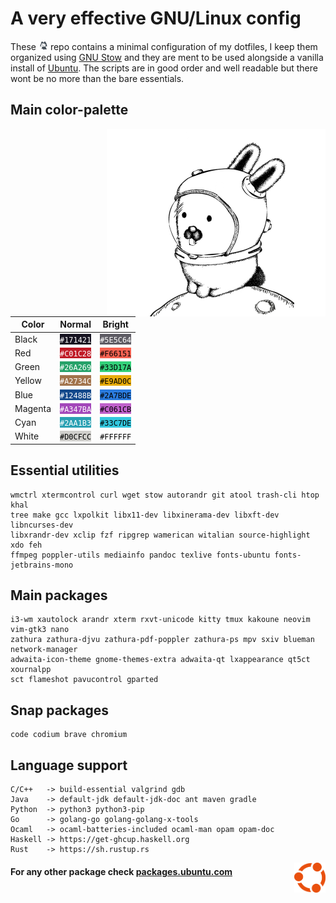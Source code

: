 # A very effective GNU/Linux config

These <img width="15" src="media/mona.gif"> repo contains a minimal configuration of my dotfiles, I keep them organized using [GNU Stow](https://www.gnu.org/software/stow/) and they are ment to be used alongside a vanilla install of [Ubuntu](https://ubuntu.com/#download). The scripts are in good order and well readable but there wont be no more than the bare essentials.




## Main color-palette

<img align="right" width="350" src="media/glenda.png">

| Color   | Normal                                                                 | Bright                                                                 |
| ------- | ---------------------------------------------------------------------- | ---------------------------------------------------------------------- |
| Black   | <span style="background-color:#171421; color:#FFFFFF">`#171421`</span> | <span style="background-color:#5E5C64; color:#FFFFFF">`#5E5C64`</span> |
| Red     | <span style="background-color:#C01C28; color:#FFFFFF">`#C01C28`</span> | <span style="background-color:#F66151; color:#000000">`#F66151`</span> |
| Green   | <span style="background-color:#26A269; color:#FFFFFF">`#26A269`</span> | <span style="background-color:#33D17A; color:#000000">`#33D17A`</span> |
| Yellow  | <span style="background-color:#A2734C; color:#FFFFFF">`#A2734C`</span> | <span style="background-color:#E9AD0C; color:#000000">`#E9AD0C`</span> |
| Blue    | <span style="background-color:#12488B; color:#FFFFFF">`#12488B`</span> | <span style="background-color:#2A7BDE; color:#000000">`#2A7BDE`</span> |
| Magenta | <span style="background-color:#A347BA; color:#FFFFFF">`#A347BA`</span> | <span style="background-color:#C061CB; color:#000000">`#C061CB`</span> |
| Cyan    | <span style="background-color:#2AA1B3; color:#FFFFFF">`#2AA1B3`</span> | <span style="background-color:#33C7DE; color:#000000">`#33C7DE`</span> |
| White   | <span style="background-color:#D0CFCC; color:#000000">`#D0CFCC`</span> | <span style="background-color:#FFFFFF; color:#000000">`#FFFFFF`</span> |




## Essential utilities

```
wmctrl xtermcontrol curl wget stow autorandr git atool trash-cli htop khal
tree make gcc lxpolkit libx11-dev libxinerama-dev libxft-dev libncurses-dev
libxrandr-dev xclip fzf ripgrep wamerican witalian source-highlight xdo feh
ffmpeg poppler-utils mediainfo pandoc texlive fonts-ubuntu fonts-jetbrains-mono
```




## Main packages

```
i3-wm xautolock arandr xterm rxvt-unicode kitty tmux kakoune neovim vim-gtk3 nano
zathura zathura-djvu zathura-pdf-poppler zathura-ps mpv sxiv blueman network-manager
adwaita-icon-theme gnome-themes-extra adwaita-qt lxappearance qt5ct xournalpp
sct flameshot pavucontrol gparted
```




## Snap packages

```
code codium brave chromium
```




## Language support

```
C/C++   -> build-essential valgrind gdb
Java    -> default-jdk default-jdk-doc ant maven gradle
Python  -> python3 python3-pip
Go      -> golang-go golang-golang-x-tools
Ocaml   -> ocaml-batteries-included ocaml-man opam opam-doc
Haskell -> https://get-ghcup.haskell.org
Rust    -> https://sh.rustup.rs
```




<img align="right" width="50" src="media/ubuntu.png">

#### For any other package check [packages.ubuntu.com](https://packages.ubuntu.com/)

